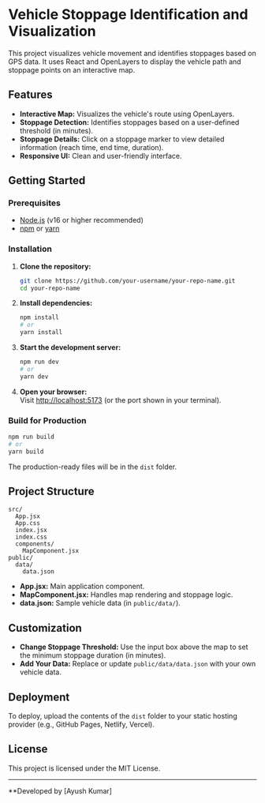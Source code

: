 # Vehicle Stoppage Identification and Visualization

This project visualizes vehicle movement and identifies stoppages based on GPS data. It uses React and OpenLayers to display the vehicle path and stoppage points on an interactive map.

## Features

- **Interactive Map:** Visualizes the vehicle's route using OpenLayers.
- **Stoppage Detection:** Identifies stoppages based on a user-defined threshold (in minutes).
- **Stoppage Details:** Click on a stoppage marker to view detailed information (reach time, end time, duration).
- **Responsive UI:** Clean and user-friendly interface.

## Getting Started

### Prerequisites

- [Node.js](https://nodejs.org/) (v16 or higher recommended)
- [npm](https://www.npmjs.com/) or [yarn](https://yarnpkg.com/)

### Installation

1. **Clone the repository:**
   ```sh
   git clone https://github.com/your-username/your-repo-name.git
   cd your-repo-name
   ```

2. **Install dependencies:**
   ```sh
   npm install
   # or
   yarn install
   ```

3. **Start the development server:**
   ```sh
   npm run dev
   # or
   yarn dev
   ```

4. **Open your browser:**  
   Visit [http://localhost:5173](http://localhost:5173) (or the port shown in your terminal).

### Build for Production

```sh
npm run build
# or
yarn build
```

The production-ready files will be in the `dist` folder.

## Project Structure

```
src/
  App.jsx
  App.css
  index.jsx
  index.css
  components/
    MapComponent.jsx
public/
  data/
    data.json
```

- **App.jsx:** Main application component.
- **MapComponent.jsx:** Handles map rendering and stoppage logic.
- **data.json:** Sample vehicle data (in `public/data/`).

## Customization

- **Change Stoppage Threshold:** Use the input box above the map to set the minimum stoppage duration (in minutes).
- **Add Your Data:** Replace or update `public/data/data.json` with your own vehicle data.

## Deployment

To deploy, upload the contents of the `dist` folder to your static hosting provider (e.g., GitHub Pages, Netlify, Vercel).

## License

This project is licensed under the MIT License.

---

**Developed by [Ayush Kumar]